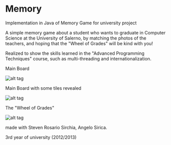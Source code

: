 # Memory
Implementation in Java of Memory Game for university project

A simple memory game about a student who wants to graduate in Computer Science at the University of Salerno, by matching the photos of the teachers, and hoping that the "Wheel of Grades" will be kind with you!

Realized to show the skills learned in the "Advanced Programming Techniques" course, such as multi-threading and internationalization.

Main Board

![alt tag](http://i.imgur.com/DNy5eLg.png)

Main Board with some tiles revealed

![alt tag](http://i.imgur.com/v5mnf20.png)

The "Wheel of Grades"

![alt tag](http://i.imgur.com/aqWwW0f.jpg)

made with Steven Rosario Sirchia, Angelo Sirica.

3rd year of university (2012/2013)
